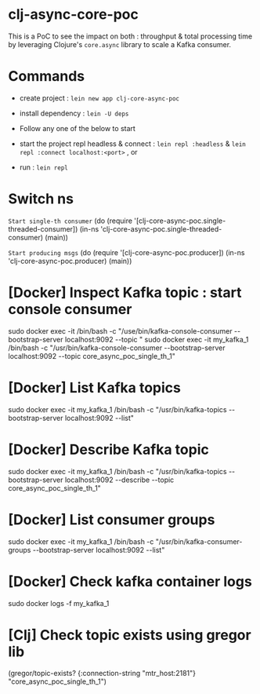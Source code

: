 # clj-async-core-poc

This is a PoC to see the impact on both : throughput & total processing time by leveraging Clojure's `core.async` library to scale a Kafka consumer.

# Commands
- create project  : `lein new app clj-core-async-poc`
- install dependency  : `lein -U deps`

- Follow any one of the below  to start
- start the project repl headless & connect : `lein repl :headless`  & `lein repl :connect localhost:<port>` , or
- run : `lein repl`


# Switch ns
`Start single-th consumer`
(do (require '[clj-core-async-poc.single-threaded-consumer])
    (in-ns 'clj-core-async-poc.single-threaded-consumer)
    (main))


`Start producing msgs`
(do (require '[clj-core-async-poc.producer])
    (in-ns 'clj-core-async-poc.producer)
    (main))


# [Docker] Inspect Kafka topic : start console consumer
sudo docker exec -it <container-name> /bin/bash -c "/use/bin/kafka-console-consumer --bootstrap-server localhost:9092 --topic <topic-name>"
sudo docker exec -it my_kafka_1 /bin/bash -c "/usr/bin/kafka-console-consumer --bootstrap-server localhost:9092 --topic core_async_poc_single_th_1"

# [Docker] List Kafka topics
sudo docker exec -it my_kafka_1 /bin/bash -c "/usr/bin/kafka-topics --bootstrap-server localhost:9092 --list"

# [Docker] Describe Kafka topic
sudo docker exec -it my_kafka_1 /bin/bash -c "/usr/bin/kafka-topics --bootstrap-server localhost:9092 --describe --topic core_async_poc_single_th_1"

# [Docker] List consumer groups
sudo docker exec -it my_kafka_1 /bin/bash -c "/usr/bin/kafka-consumer-groups --bootstrap-server localhost:9092 --list"

# [Docker] Check kafka container logs
sudo docker logs -f my_kafka_1

# [Clj] Check topic exists using gregor lib
(gregor/topic-exists? {:connection-string "mtr_host:2181"} "core_async_poc_single_th_1")
